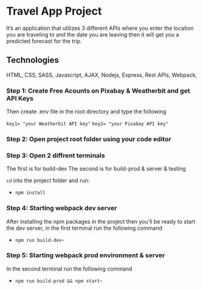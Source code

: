 # Travel App Project

It’s an application that utilizes 3 different APIs where you enter the location you are traveling to and the date you are leaving then it will get you a predicted forecast for the trip.

## Technologies

HTML, CSS, SASS, Javascript, AJAX, Nodejs, Express, Rest APIs, Webpack,

### Step 1: Create Free Acounts on Pixabay & Weatherbit and get API Keys

Then create .env file in the root directory and type the following

 `key1= "your Weatherbit API key"`
 `key2= "your Pixabay API key"`

### Step 2: Open project root folder using your code editor

### Step 3: Open 2 diffrent terminals

The first is for build-dev
The second is for build-prod & server & testing

`cd` into the project folder and run:

- `npm install`

### Step 4: Starting webpack dev server

After installing the npm packages in the project then you'll be ready to start the dev server, in the first terminal run the following command

- `npm run build-dev`-

### Step 5: Starting webpack prod environment & server

In the second terminal run the following command

- `npm run build-prod && npm start`-

